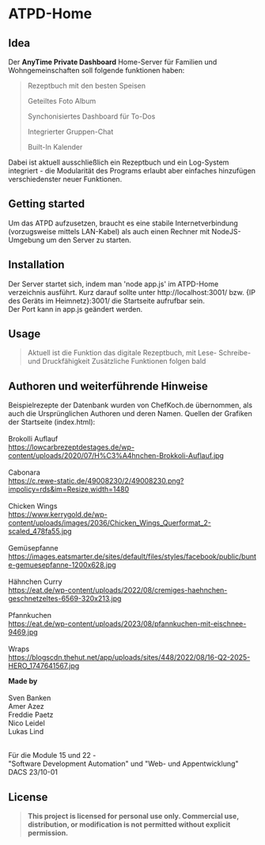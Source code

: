 # ATPD-Home



## Idea

Der **AnyTime Private Dashboard** Home-Server für Familien und Wohngemeinschaften soll folgende funktionen haben:

> Rezeptbuch mit den besten Speisen
>
> Geteiltes Foto Album
>
> Synchonisiertes Dashboard für To-Dos
>
> Integrierter Gruppen-Chat
>
> Built-In Kalender

Dabei ist aktuell ausschließlich ein Rezeptbuch und ein Log-System integriert - die Modularität des Programs erlaubt aber einfaches hinzufügen verschiedenster neuer Funktionen.

## Getting started

Um das ATPD aufzusetzen, braucht es eine stabile Internetverbindung (vorzugsweise mittels LAN-Kabel) als auch einen Rechner mit NodeJS-Umgebung um den Server zu starten.


## Installation

Der Server startet sich, indem man 'node app.js' im ATPD-Home verzeichnis ausführt.
Kurz darauf sollte unter http://localhost:3001/ bzw. {IP des Geräts im Heimnetz}:3001/ die Startseite aufrufbar sein.
<br>
Der Port kann in app.js geändert werden.

## Usage


> Aktuell ist die Funktion das digitale Rezeptbuch, mit Lese- Schreibe- und Druckfähigkeit
> Zusätzliche Funktionen folgen bald


## Authoren und weiterführende Hinweise

Beispielrezepte der Datenbank wurden von ChefKoch.de übernommen, als auch die Ursprünglichen Authoren und deren Namen.
Quellen der Grafiken der Startseite (index.html): <br><br>
Brokolli Auflauf <br>https://lowcarbrezeptdestages.de/wp-content/uploads/2020/07/H%C3%A4hnchen-Brokkoli-Auflauf.jpg<br><br>
Cabonara <br>https://c.rewe-static.de/49008230/2/49008230.png?impolicy=rds&im=Resize,width=1480<br><br>
Chicken Wings <br>https://www.kerrygold.de/wp-content/uploads/images/2036/Chicken_Wings_Querformat_2-scaled_478fa55.jpg<br><br>
Gemüsepfanne <br>https://images.eatsmarter.de/sites/default/files/styles/facebook/public/bunte-gemuesepfanne-1200x628.jpg<br><br>
Hähnchen Curry <br>https://eat.de/wp-content/uploads/2022/08/cremiges-haehnchen-geschnetzeltes-6569-320x213.jpg<br><br>
Pfannkuchen <br>https://eat.de/wp-content/uploads/2023/08/pfannkuchen-mit-eischnee-9469.jpg<br><br>
Wraps <br>https://blogscdn.thehut.net/app/uploads/sites/448/2022/08/16-Q2-2025-HERO_1747641567.jpg

**Made by** <br>
<br>
Sven Banken <br>
Amer Azez <br>
Freddie Paetz <br>
Nico Leidel <br>
Lukas Lind <br>

<br>
Für die Module 15 und 22 - <br>"Software Development Automation" und "Web- und Appentwicklung"

<br>
<a> DACS 23/10-01 </a>

## License

> **This project is licensed for personal use only. Commercial use, distribution,
> or modification is not permitted without explicit permission.**

